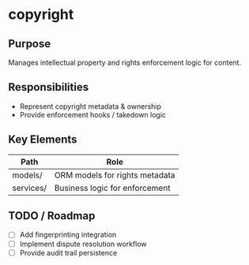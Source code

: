 # copyright

## Purpose
Manages intellectual property and rights enforcement logic for content.

## Responsibilities
- Represent copyright metadata & ownership
- Provide enforcement hooks / takedown logic

## Key Elements
| Path | Role |
|------|------|
| models/ | ORM models for rights metadata |
| services/ | Business logic for enforcement |

## TODO / Roadmap
- [ ] Add fingerprinting integration
- [ ] Implement dispute resolution workflow
- [ ] Provide audit trail persistence
